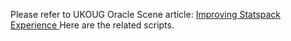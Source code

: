 Please refer to UKOUG Oracle Scene article: [Improving Statspack Experience ](http://viewer.zmags.com/publication/dd9ed62b#/dd9ed62b/36)
Here are the related scripts.

